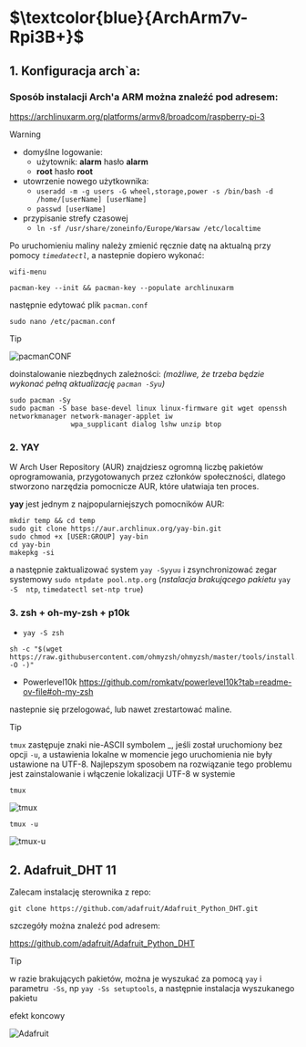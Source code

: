 # **$\textcolor{blue}{ArchArm7v-Rpi3B+}$**

## 1. Konfiguracja arch`a: 
### Sposób instalacji Arch'a ARM można znaleźć pod adresem:


https://archlinuxarm.org/platforms/armv8/broadcom/raspberry-pi-3


> [!WARNING]
> - domyślne logowanie:
>   - użytownik: **alarm** hasło **alarm**
>   - **root** hasło **root**
> - utowrzenie nowego użytkownika:
>   - `useradd -m -g users -G wheel,storage,power -s /bin/bash -d /home/[userName] [userName]`
>   - `passwd [userName]`
> - przypisanie strefy czasowej
>   - `ln -sf /usr/share/zoneinfo/Europe/Warsaw /etc/localtime`
>
> Po uruchomieniu maliny należy zmienić ręcznie datę na aktualną przy pomocy _`timedatectl`_, a nastepnie dopiero wykonać:
```
wifi-menu

pacman-key --init && pacman-key --populate archlinuxarm
```

następnie edytować plik `pacman.conf`
```
sudo nano /etc/pacman.conf
```

> [!TIP]
> ![pacmanCONF](https://github.com/user-attachments/assets/c6ec226d-c0f7-4192-9173-cb4888888d40)

doinstalowanie niezbędnych zależności:
_(możliwe, że trzeba będzie wykonać pełną aktualizację `pacman -Syu`)_

```
sudo pacman -Sy
sudo pacman -S base base-devel linux linux-firmware git wget openssh networkmanager network-manager-applet iw
               wpa_supplicant dialog lshw unzip btop
```

### 2. **YAY**

W Arch User Repository (AUR) znajdziesz ogromną liczbę pakietów oprogramowania, przygotowanych przez członków społeczności, dlatego stworzono narzędzia pomocnicze AUR, które ułatwiaja ten proces.

**yay** jest jednym z najpopularniejszych pomocników AUR:

```
mkdir temp && cd temp
sudo git clone https://aur.archlinux.org/yay-bin.git
sudo chmod +x [USER:GROUP] yay-bin
cd yay-bin
makepkg -si
```
a następnie zaktualizować system `yay -Syyuu` i zsynchronizować zegar systemowy `sudo ntpdate pool.ntp.org` (_nstalacja brakującego pakietu_ `yay -S  ntp`, `timedatectl set-ntp true`)

### 3. zsh + oh-my-zsh + p10k

- `yay -S zsh`

       
```
sh -c "$(wget https://raw.githubusercontent.com/ohmyzsh/ohmyzsh/master/tools/install.sh -O -)"
```
  - Powerlevel10k
https://github.com/romkatv/powerlevel10k?tab=readme-ov-file#oh-my-zsh

nastepnie się przelogować, lub nawet zrestartować maline.


> [!TIP]
> `tmux` zastępuje znaki nie-ASCII symbolem _, jeśli został uruchomiony bez opcji `-u`, a ustawienia lokalne w momencie jego uruchomienia nie były ustawione na UTF-8.
> Najlepszym sposobem na rozwiązanie tego problemu jest zainstalowanie i włączenie lokalizacji UTF-8 w systemie

`tmux`                                                                                   

![tmux](https://github.com/user-attachments/assets/096c1625-6ff6-4196-96ca-b689a1c5c0bf)  


`tmux -u`

![tmux-u](https://github.com/user-attachments/assets/d2db76f1-274c-4726-ba59-1009536fe099)


## 2. Adafruit_DHT 11

Zalecam instalację sterownika z repo:

`git clone https://github.com/adafruit/Adafruit_Python_DHT.git`

szczegóły można znaleźć pod adresem:

https://github.com/adafruit/Adafruit_Python_DHT



>[!TIP]
> w razie brakujących pakietów, można je wyszukać za pomocą `yay` i parametru` -Ss`, np `yay -Ss setuptools`, a następnie instalacja wyszukanego pakietu




efekt koncowy

![Adafruit](https://github.com/user-attachments/assets/b5d5172f-c0dc-45fc-994a-f1ebdf0488b8)
